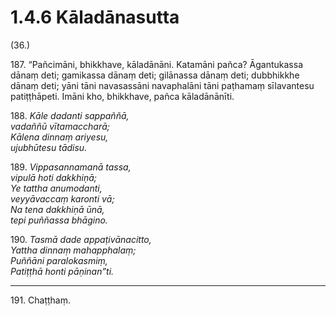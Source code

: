 # 1.4.6 Kāladānasutta

(36.)

187\. “Pañcimāni, bhikkhave, kāladānāni. Katamāni pañca? Āgantukassa dānaṃ deti; gamikassa dānaṃ deti; gilānassa dānaṃ deti; dubbhikkhe dānaṃ deti; yāni tāni navasassāni navaphalāni tāni paṭhamaṃ sīlavantesu patiṭṭhāpeti. Imāni kho, bhikkhave, pañca kāladānānīti.

188\. _Kāle dadanti sappaññā,_  
_vadaññū vītamaccharā;_  
_Kālena dinnaṃ ariyesu,_  
_ujubhūtesu tādisu._  

189\. _Vippasannamanā tassa,_  
_vipulā hoti dakkhiṇā;_  
_Ye tattha anumodanti,_  
_veyyāvaccaṃ karonti vā;_  
_Na tena dakkhiṇā ūnā,_  
_tepi puññassa bhāgino._  

190\. _Tasmā dade appaṭivānacitto,_  
_Yattha dinnaṃ mahapphalaṃ;_  
_Puññāni paralokasmiṃ,_  
_Patiṭṭhā honti pāṇinan”ti._  

---

191\. Chaṭṭhaṃ.
